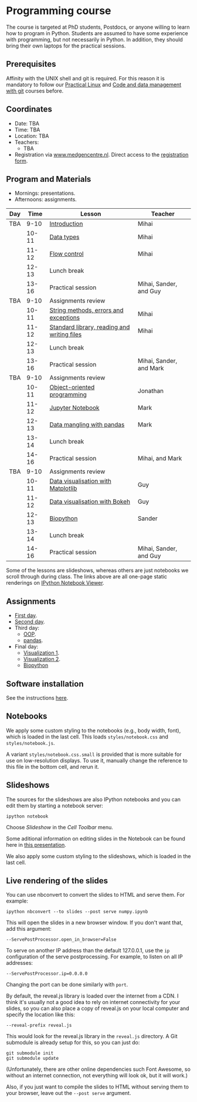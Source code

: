 Programming course
==================

The course is targeted at PhD students, Postdocs, or anyone willing to learn
how to program in Python. Students are assumed to have some experience with
programming, but not necessarily in Python. In addition, they should bring
their own laptops for the practical sessions.

## Prerequisites

Affinity with the UNIX shell and git is required. For this reason it is
mandatory to follow our
[Practical Linux](https://git.lumc.nl/courses/practical-linux-course)
and [Code and data management with git](https://git.lumc.nl/courses/gitcourse)
courses before.

## Coordinates

- Date: TBA
- Time: TBA
- Location: TBA
- Teachers:
  - TBA
- Registration via www.medgencentre.nl. Direct access to the [registration form](https://forms.lumc.nl/lumc2/PYTHONcourse).

Program and Materials
-------

- Mornings: presentations.
- Afternoons: assignments.

| Day              | Time  | Lesson                              | Teacher  | 
|------------------|-------|------------------------------------ |----------|
| TBA   | 9-10  | [Introduction][lesson_01_01] | Mihai    | 
|                  | 10-11 | [Data types][lesson_01_02]          | Mihai   |  
|                  | 11-12 | [Flow control][lesson_01_03]          | Mihai    | 
|                  | 12-13 | Lunch break                      |          | 
|                  | 13-16 | Practical session | Mihai, Sander, and Guy|
| TBA | 9-10  | Assignments review                  |          |
|                  | 10-11 | [String methods, errors and exceptions][lesson_03_01]            | Mihai    | 
|                  | 11-12 | [Standard library, reading and writing files][lesson_03_02]            | Mihai    | 
|                  | 12-13 | Lunch break                      |          | 
|                  | 13-16 | Practical session | Mihai, Sander, and Mark|
| TBA  | 9-10  | Assignments review                  |          | 
|                  | 10-11 | [Object-oriented programming][lesson_oop]         | Jonathan | 
|                  | 11-12 | [Jupyter Notebook][lesson_jpn]       | Mark     |
|                  | 12-13 | [Data mangling with pandas][lesson_pandas]   | Mark     | 
|                  | 13-14 | Lunch break                      |          | 
|                  | 14-16 | Practical session | Mihai, and Mark|
| TBA    | 9-10  | Assignments review                  |          | 
|                  | 10-11 | [Data visualisation with Matplotlib][lesson_dv_01] | Guy      |
|                  | 11-12 | [Data visualisation with Bokeh][lesson_dv_02]          | Guy      | 
|                  | 12-13 | [Biopython][lesson_bp]                          | Sander      | 
|                  | 13-14 | Lunch break                      |          | 
|                  | 14-16 | Practical session | Mihai, Sander, and Guy|

Some of the lessons are slideshows, whereas others are just
notebooks we scroll through during class. The links above are all one-page
static renderings on [IPython Notebook Viewer](http://nbviewer.ipython.org/).


Assignments
-----------
- [First day](https://classroom.github.com/a/QU2iPYKn).
- [Second day](https://classroom.github.com/a/UbifRH_y).
- Third day:
  - [OOP](https://classroom.github.com/a/8BnbL9fD).
  - [pandas](https://classroom.github.com/a/GOxWRQpa).
- Final day:
  - [Visualization 1](https://classroom.github.com/a/X7ElFXpu).
  - [Visualization 2](https://classroom.github.com/a/2GAOqqBu).
  - [Biopython](https://classroom.github.com/a/viMcRkHE)


[lesson_01_01]: https://git.lumc.nl/courses/programming-course/raw/master/introduction/introduction/introduction.pdf?inline=false
[lesson_01_02]: https://git.lumc.nl/courses/programming-course/raw/master/introduction/data_types/data_types.pdf?inline=false
[lesson_01_03]: https://git.lumc.nl/courses/programming-course/raw/master/introduction/flow_control/flow_control.pdf?inline=false
[lesson_03_01]: https://git.lumc.nl/courses/programming-course/raw/master/more_python/more_01/more_01.pdf?inline=false
[lesson_03_02]: https://git.lumc.nl/courses/programming-course/raw/master/more_python/more_02/more_02.pdf?inline=false
[lesson_oop]: https://git.lumc.nl/courses/programming-course/raw/master/oop/oop.pdf
[lesson_dv_01]: http://nbviewer.ipython.org/urls/git.lumc.nl/courses/programming-course/raw/master/visualization/DataVisualization1.ipynb 
[lesson_dv_02]: http://nbviewer.ipython.org/urls/git.lumc.nl/courses/programming-course/raw/master/visualization/DataVisualization2.ipynb 
[lesson_jpn]: http://nbviewer.ipython.org/urls/git.lumc.nl/courses/programming-course/raw/master/jupyter/05_jupyter.ipynb
[lesson_pandas]: http://nbviewer.ipython.org/urls/git.lumc.nl/courses/programming-course/raw/master/pandas/pandas.ipynb 
[lesson_bp]: http://nbviewer.ipython.org/urls/git.lumc.nl/courses/programming-course/raw/master/BioPython/Biopython.ipynb

Software installation
---------------------

See the instructions [here](https://docs.anaconda.com/anaconda/install/).

Notebooks
---------

We apply some custom styling to the notebooks (e.g., body width, font), which
is loaded in the last cell. This loads `styles/notebook.css` and
`styles/notebook.js`.

A variant `styles/notebook.css.small` is provided that is more suitable for
use on low-resolution displays. To use it, manually change the reference to
this file in the bottom cell, and rerun it.


Slideshows
----------

The sources for the slideshows are also IPython notebooks and you can edit
them by starting a notebook server:

    ipython notebook

Choose *Slideshow* in the *Cell Toolbar* menu.

Some aditional information on editing slides in the Notebook can be found
here in
[this presentation](http://www.slideviper.oquanta.info/tutorial/slideshow_tutorial_slides.html).

We also apply some custom styling to the slideshows, which is loaded in the
last cell.


Live rendering of the slides
----------------------------

You can use nbconvert to convert the slides to HTML and serve them. For
example:

    ipython nbconvert --to slides --post serve numpy.ipynb

This will open the slides in a new browser window. If you don't want that, add
this argument:

    --ServePostProcessor.open_in_browser=False

To serve on another IP address than the default 127.0.0.1, use the `ip`
configuration of the serve postprocessing. For example, to listen on all IP
addresses:

    --ServePostProcessor.ip=0.0.0.0

Changing the port can be done similarly with `port`.

By default, the reveal.js library is loaded over the internet from a CDN. I
think it's usually not a good idea to rely on internet connectivity for your
slides, so you can also place a copy of reveal.js on your local computer and
specify the location like this:

    --reveal-prefix reveal.js

This would look for the reveal.js library in the `reveal.js` directory. A Git
submodule is already setup for this, so you can just do:

    git submodule init
    git submodule update

(Unfortunately, there are other online dependencies such Font Awesome, so
without an internet connection, not everything will look ok, but it will
work.)

Also, if you just want to compile the slides to HTML without serving them to
your browser, leave out the `--post serve` argument.

